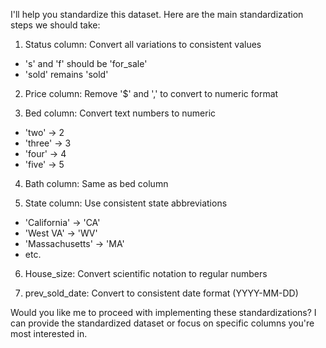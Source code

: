 I'll help you standardize this dataset. Here are the main standardization steps we should take:

1. Status column: Convert all variations to consistent values
- 's' and 'f' should be 'for_sale'
- 'sold' remains 'sold'

2. Price column: Remove '$' and ',' to convert to numeric format

3. Bed column: Convert text numbers to numeric
- 'two' -> 2
- 'three' -> 3
- 'four' -> 4
- 'five' -> 5

4. Bath column: Same as bed column

5. State column: Use consistent state abbreviations
- 'California' -> 'CA'
- 'West VA' -> 'WV'
- 'Massachusetts' -> 'MA'
- etc.

6. House_size: Convert scientific notation to regular numbers

7. prev_sold_date: Convert to consistent date format (YYYY-MM-DD)

Would you like me to proceed with implementing these standardizations? I can provide the standardized dataset or focus on specific columns you're most interested in.